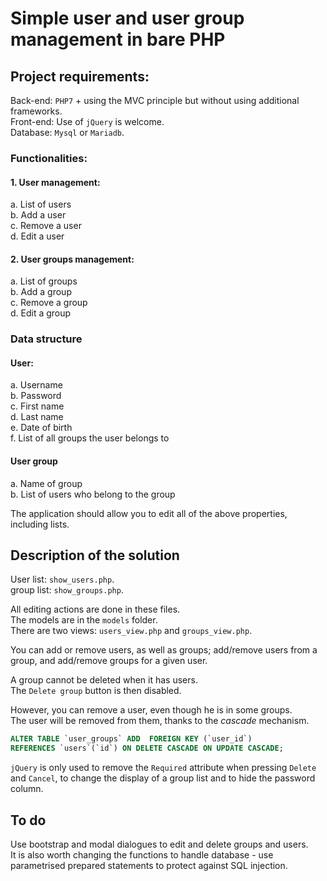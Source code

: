 # Simple user and user group management in bare PHP

## Project requirements:

Back-end: `PHP7` + using the MVC principle but without using additional frameworks.  
Front-end: Use of `jQuery` is welcome.  
Database: `Mysql` or `Mariadb`.  

### Functionalities:
 
#### 1. User management:  
 
a. List of users  
b. Add a user  
c. Remove a user  
d. Edit a user  
 
#### 2. User groups management:  
 
a. List of groups   
b. Add a group  
c. Remove a group  
d. Edit a group  

### Data structure
 
#### User:  

a. Username  
b. Password  
c. First name  
d. Last name  
e. Date of birth  
f. List of all groups the user belongs to  

#### User group

a. Name of group  
b. List of users who belong to the group  
 
The application should allow you to edit all of the above properties, including lists.


## Description of the solution

User list: `show_users.php`.  
group list: `show_groups.php`.  

All editing actions are done in these files.  
The models are in the `models` folder.   
There are two views: `users_view.php` and `groups_view.php`.  

You can add or remove users, as well as groups; add/remove users from a group, and add/remove groups for a given user.  

A group cannot be deleted when it has users.   
The `Delete group` button is then disabled.  

However, you can remove a user, even though he is in some groups.  
The user will be removed from them, thanks to the *cascade* mechanism.  

```sql
ALTER TABLE `user_groups` ADD  FOREIGN KEY (`user_id`) 
REFERENCES `users`(`id`) ON DELETE CASCADE ON UPDATE CASCADE;
```

`jQuery` is only used to remove the `Required` attribute when pressing `Delete` and `Cancel`, to change the display of a group list and to hide the password column.

## To do 

Use bootstrap and modal dialogues to edit and delete groups and users.   
It is also worth changing the functions to handle database - use parametrised prepared statements to protect against SQL injection.  
